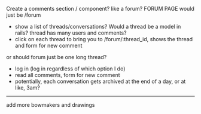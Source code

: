 Create a comments section / component? like a forum?
FORUM PAGE would just be /forum
- show a list of threads/conversations? Would a thread be a model in rails? thread has many users and comments?
- click on each thread to bring you to /forum/:thread_id, shows the thread and form for new comment

or should forum just be one long thread?
- log in (log in regardless of which option I do)
- read all comments, form for new comment
- potentially, each conversation gets archived at the end of a day, or at like, 3am?

---
add more bowmakers and drawings